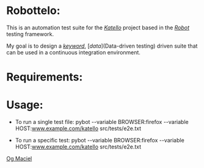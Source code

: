 Robottelo:
==========

This is an automation test suite for the [*Katello*](http://katello.org/) project based in the [*Robot*](https://code.google.com/p/robotframework/) testing framework.

My goal is to design a [*keyword*](http://en.wikipedia.org/wiki/Keyword-driven_testing), [*data*](Data-driven testing) driven suite that can be used in a continuous integration environment.

Requirements:
=============


Usage:
======

* To run a single test file:
  pybot --variable BROWSER:firefox --variable HOST:www.example.com/katello src/tests/e2e.txt

* To run a specific test:
  pybot --variable BROWSER:firefox --variable HOST:www.example.com/katello src/tests/e2e.txt

[Og Maciel](http://ogmaciel.tumblr.com)
